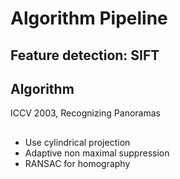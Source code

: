 # Algorithm Pipeline
## Feature detection: SIFT
## Algorithm
ICCV 2003, Recognizing Panoramas
## 
- Use cylindrical projection
- Adaptive non maximal suppression
- RANSAC for homography